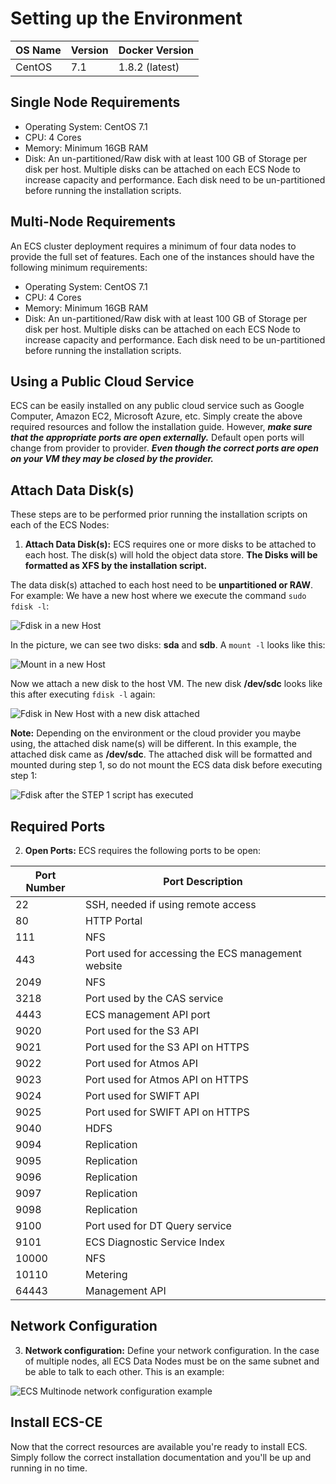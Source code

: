 # Setting up the Environment

OS Name | Version | Docker Version |
|-------|---------|----------------|
|CentOS	| 7.1	    | 1.8.2 (latest) |

## Single Node Requirements 
* Operating System: CentOS 7.1
* CPU: 4 Cores
* Memory: Minimum 16GB RAM
* Disk: An un-partitioned/Raw disk with at least 100 GB of Storage per disk per host. Multiple disks can be attached on each ECS Node to increase capacity and performance. Each disk need to be un-partitioned before running the installation scripts.

## Multi-Node Requirements
An ECS cluster deployment requires a minimum of four data nodes to provide the full set of features. Each one of the instances should have the following minimum requirements:
* Operating System: CentOS 7.1
* CPU: 4 Cores
* Memory: Minimum 16GB RAM
* Disk: An un-partitioned/Raw disk with at least 100 GB of Storage per disk per host. Multiple disks can be attached on each ECS Node to increase capacity and performance. Each disk need to be un-partitioned before running the installation scripts.

## Using a Public Cloud Service
ECS can be easily installed on any public cloud service such as Google Computer, Amazon EC2, Microsoft Azure, etc. Simply create the above required resources and follow the installation guide. However, ***make sure that the appropriate ports are open externally.*** Default open ports will change from provider to provider. ***Even though the correct ports are open on your VM they may be closed by the provider.***

## Attach Data Disk(s)
These steps are to be performed prior running the installation scripts on each of the ECS Nodes:

1. **Attach Data Disk(s):** ECS requires one or more disks to be attached to each host. The disk(s) will hold the object data store. **The Disks will be formatted as XFS by the installation script.**

The data disk(s) attached to each host need to be **unpartitioned or RAW**. For example: We have a new host where we execute the command `sudo fdisk -l`:

![Fdisk in a new Host ](../media/ecs-disk-install-step1.PNG)

In the picture, we can see two disks: **sda** and **sdb**. A `mount -l` looks like this: 

![Mount in a new Host](../media/ecs-disk-install-step2.PNG)

Now we attach a new disk to the host VM. The new disk **/dev/sdc** looks like this after executing `fdisk -l` again:

![Fdisk in New Host with a new disk attached](../media/ecs-disk-install-step3.PNG)


**Note:** Depending on the environment or the cloud provider you maybe using, the attached disk name(s) will be different. In this example, the attached disk came as **/dev/sdc**. The attached disk will be formatted and mounted during step 1, so do not mount the ECS data disk before executing step 1:

![Fdisk after the STEP 1 script has executed](../media/ecs-disk-install-step4.PNG)


## Required Ports
2. **Open Ports:** ECS requires the following ports to be open:

|Port Number|Port Description|
|-----------|----------------|
|22| SSH, needed if using remote access |
|80| HTTP Portal |
|111| NFS |
|443| Port used for accessing the ECS management website|
|2049| NFS |
|3218| Port used by the CAS service|
|4443| ECS management API port |
|9020| Port used for the S3 API|
|9021| Port used for the S3 API on HTTPS|
|9022| Port used for Atmos API|
|9023| Port used for Atmos API on HTTPS|
|9024| Port used for SWIFT API |
|9025| Port used for SWIFT API on HTTPS|
|9040| HDFS |
|9094| Replication |
|9095| Replication |
|9096| Replication |
|9097| Replication |
|9098| Replication |
|9100| Port used for DT Query service|
|9101| ECS Diagnostic Service Index |
|10000| NFS |
|10110| Metering |
|64443| Management API |

## Network Configuration
3. **Network configuration:** Define your network configuration. In the case of multiple nodes, all ECS Data Nodes must be on the same subnet and be able to talk to each other. This is an example:

![ECS Multinode network configuration example](../media/ecc-host-network-example.png)

## Install ECS-CE
Now that the correct resources are available you're ready to install ECS. Simply follow the correct installation documentation and you'll be up and running in no time.
